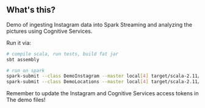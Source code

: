 ## What's this? ##

Demo of ingesting Instagram data into Spark Streaming and analyzing the pictures using Cognitive Services.

Run it via:

```sh
# compile scala, run tests, build fat jar
sbt assembly

# run on spark
spark-submit --class DemoInstagram --master local[4] target/scala-2.11/simple-project-assembly-1.0.jar
spark-submit --class DemoLocations --master local[4] target/scala-2.11/simple-project-assembly-1.0.jar
```

Remember to update the Instagram and Cognitive Services access tokens in The demo files!
